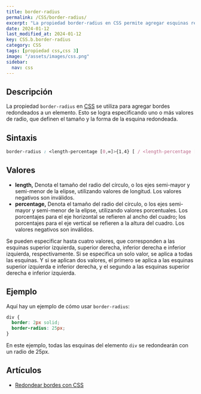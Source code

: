 ```yaml
---
title: border-radius
permalink: /CSS/border-radius/
excerpt: "La propiedad border-radius en CSS permite agregar esquinas redondeadas a elementos. Se especifica con valores de radio y afecta a las cuatro esquinas. Ejemplo: border-radius: 25px."
date: 2024-01-12
last_modified_at: 2024-01-12
key: CSS.b.border-radius
category: CSS
tags: [propiedad css,css 3]
image: "/assets/images/css.png"
sidebar:
  nav: css
---
```


## Descripción


La propiedad `border-radius` en [CSS](https://www.manualweb.net/css/) se utiliza para agregar bordes redondeados a un elemento. Esto se logra especificando uno o más valores de radio, que definen el tamaño y la forma de la esquina redondeada.


## Sintaxis


```css
border-radius : <length-percentage [0,∞]>{1,4} [ / <length-percentage [0,∞]>{1,4} ]?
```


## Valores

- **length,** Denota el tamaño del radio del círculo, o los ejes semi-mayor y semi-menor de la elipse, utilizando valores de longitud. Los valores negativos son inválidos.
- **percentage,** Denota el tamaño del radio del círculo, o los ejes semi-mayor y semi-menor de la elipse, utilizando valores porcentuales. Los porcentajes para el eje horizontal se refieren al ancho del cuadro; los porcentajes para el eje vertical se refieren a la altura del cuadro. Los valores negativos son inválidos.

Se pueden especificar hasta cuatro valores, que corresponden a las esquinas superior izquierda, superior derecha, inferior derecha e inferior izquierda, respectivamente. Si se especifica un solo valor, se aplica a todas las esquinas. Y si se aplican dos valores, el primero se aplica a las esquinas superior izquierda e inferior derecha, y el segundo a las esquinas superior derecha e inferior izquierda.


## Ejemplo


Aquí hay un ejemplo de cómo usar `border-radius`:


```css
div {
  border: 2px solid;
  border-radius: 25px;
}

```


En este ejemplo, todas las esquinas del elemento `div` se redondearán con un radio de 25px.


## Artículos

- [Redondear bordes con CSS](https://lineadecodigo.com/css/redondear-bordes-con-css/)
